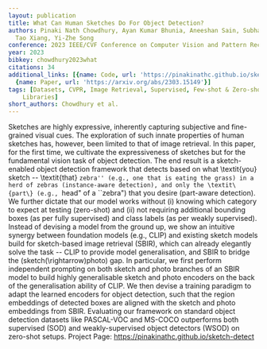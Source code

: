 ```yaml
---
layout: publication
title: What Can Human Sketches Do For Object Detection?
authors: Pinaki Nath Chowdhury, Ayan Kumar Bhunia, Aneeshan Sain, Subhadeep Koley,
  Tao Xiang, Yi-Zhe Song
conference: 2023 IEEE/CVF Conference on Computer Vision and Pattern Recognition (CVPR)
year: 2023
bibkey: chowdhury2023what
citations: 34
additional_links: [{name: Code, url: 'https://pinakinathc.github.io/sketch-detect'},
  {name: Paper, url: 'https://arxiv.org/abs/2303.15149'}]
tags: [Datasets, CVPR, Image Retrieval, Supervised, Few-shot & Zero-shot, Tools &
    Libraries]
short_authors: Chowdhury et al.
---
```

Sketches are highly expressive, inherently capturing subjective and
fine-grained visual cues. The exploration of such innate properties of human
sketches has, however, been limited to that of image retrieval. In this paper,
for the first time, we cultivate the expressiveness of sketches but for the
fundamental vision task of object detection. The end result is a sketch-enabled
object detection framework that detects based on what \textit\{you\} sketch --
\textit\{that\} ``zebra'' (e.g., one that is eating the grass) in a herd of
zebras (instance-aware detection), and only the \textit\{part\} (e.g., ``head" of
a ``zebra") that you desire (part-aware detection). We further dictate that our
model works without (i) knowing which category to expect at testing (zero-shot)
and (ii) not requiring additional bounding boxes (as per fully supervised) and
class labels (as per weakly supervised). Instead of devising a model from the
ground up, we show an intuitive synergy between foundation models (e.g., CLIP)
and existing sketch models build for sketch-based image retrieval (SBIR), which
can already elegantly solve the task -- CLIP to provide model generalisation,
and SBIR to bridge the (sketch\(\rightarrow\)photo) gap. In particular, we first
perform independent prompting on both sketch and photo branches of an SBIR
model to build highly generalisable sketch and photo encoders on the back of
the generalisation ability of CLIP. We then devise a training paradigm to adapt
the learned encoders for object detection, such that the region embeddings of
detected boxes are aligned with the sketch and photo embeddings from SBIR.
Evaluating our framework on standard object detection datasets like PASCAL-VOC
and MS-COCO outperforms both supervised (SOD) and weakly-supervised object
detectors (WSOD) on zero-shot setups. Project Page:
https://pinakinathc.github.io/sketch-detect